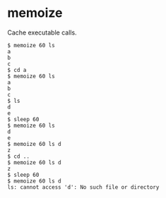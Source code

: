 # memoize

Cache executable calls.

```shell
$ memoize 60 ls
a
b
c
$ cd a
$ memoize 60 ls
a
b
c
$ ls
d
e
$ sleep 60
$ memoize 60 ls
d
e
$ memoize 60 ls d
z
$ cd ..
$ memoize 60 ls d
z
$ sleep 60
$ memoize 60 ls d
ls: cannot access 'd': No such file or directory
```

